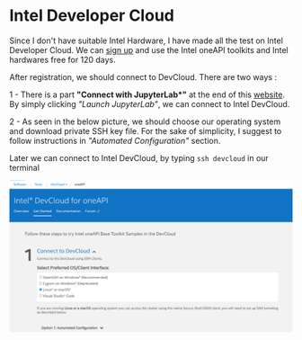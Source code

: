 # Intel Developer Cloud

Since I don't have suitable Intel Hardware, I have made all the test on Intel Developer Cloud. We can [sign up](https://devcloud.intel.com/oneapi/home/) and use the Intel oneAPI toolkits and Intel hardwares free for 120 days.


After registration, we should connect to DevCloud. There are two ways :  

1 - There is a part **"Connect with JupyterLab\*"** at the end of this [website](https://devcloud.intel.com/oneapi/get_started/). By simply clicking _"Launch JupyterLab"_, we can connect to Intel DevCloud.

2 - As seen in the below picture, we should choose our operating system and download private SSH key file. For the sake of simplicity, I suggest to follow instructions in _"Automated Configuration"_ section.

Later we can connect to Intel DevCloud, by typing `ssh devcloud` in our terminal

<img src="figures/connect2devcloud.png"  />
